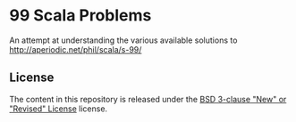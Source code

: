 # 99 Scala Problems

An attempt at understanding the various available solutions to http://aperiodic.net/phil/scala/s-99/

## License

The content in this repository is released under the [BSD 3-clause "New" or "Revised" License](./LICENSE) license.
